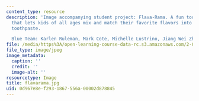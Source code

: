 ```yaml
---
content_type: resource
description: 'Image accompanying student project: Flava-Rama. A fun toothpaste dispenser
  that lets kids of all ages mix and match their favorite flavors into a new and wonderful
  toothpaste.

  Blue Team: Karlen Ruleman, Mark Cote, Michelle Lustrino, Jiang Wei Zhu.'
file: /media/https%3A/open-learning-course-data-rc.s3.amazonaws.com/2-00b-toy-product-design-spring-2008/0d967e8ef2931867556a00002d878845_flavarama.jpg
file_type: image/jpeg
image_metadata:
  caption: ''
  credit: ''
  image-alt: ''
resourcetype: Image
title: flavarama.jpg
uid: 0d967e8e-f293-1867-556a-00002d878845
---
```

